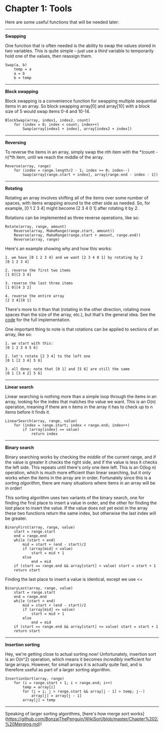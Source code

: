 Chapter 1: Tools
================

Here are some useful functions that will be needed later:

* * *

**Swapping**

One function that is often needed is the ability to swap the values stored in
two variables. This is quite simple – just use a *third* variable to temporarily
hold one of the values, then reassign them.

    Swap(a, b)
        temp = a
        a = b
        b = temp

* * *

**Block swapping**

Block swapping is a convenience function for swapping multiple sequential items
in an array. So block swapping array[0] and array[10] with a block size of 5
would swap items 0-4 and 10-14.

    BlockSwap(array, index1, index2, count)
        for (index = 0; index < count; index++)
            Swap(array[index1 + index], array[index2 + index])

* * *

**Reversing**

To reverse the items in an array, simply swap the *n*th item with the
*(count - n)*th item, until we reach the middle of the array.

    Reverse(array, range)
        for (index = range.length/2 - 1; index >= 0; index--)
            Swap(array[range.start + index], array[range.end - index - 1])

* * *

**Rotating**

Rotating an array involves shifting all of the items over some number of
spaces, with items wrapping around to the other side as needed. So, for example,
[0 1 2 3 4] might become [2 3 4 0 1] after rotating it by 2.

Rotations can be implemented as three reverse operations, like so:

    Rotate(array, range, amount)
        Reverse(array, MakeRange(range.start, amount))
        Reverse(array, MakeRange(range.start + amount, range.end))
        Reverse(array, range)

Here's an example showing why and how this works:

    1. we have [0 1 2 3 4] and we want [2 3 4 0 1] by rotating by 2
    [0 1 2 3 4]

    2. reverse the first two items
    [1 0][2 3 4]

    3. reverse the last three items
    [1 0][4 3 2]

    4. reverse the entire array
    [2 3 4][0 1]

There's more to it than that (rotating in the other direction, rotating more
spaces than the size of the array, etc.), but that's the general idea. See the
[code](https://github.com/BonzaiThePenguin/WikiSort/blob/master/WikiSort.cpp)
for the full implementation.

One important thing to note is that rotations can be applied to sections of an array, like so:

    1. we start with this:
    [0 1 2 3 4 5 6]

    2. let's rotate [2 3 4] to the left one
    [0 1 [2 3 4] 5 6]

    3. all done; note that [0 1] and [5 6] are still the same
    [0 1 [3 4 2] 5 6]

* * *

**Linear search**

Linear searching is nothing more than a simple loop through the items in an
array, looking for the index that matches the value we want. This is an O(n)
operation, meaning if there are n items in the array it has to check up to n
items before it finds it.

    LinearSearch(array, range, value)
        for (index = range.start; index < range.end; index++)
            if (array[index] == value)
                return index

* * *

**Binary search**

Binary searching works by checking the *middle* of the current range, and if
the value is greater it checks the right side, and if the value is less it
checks the left side. This repeats until there's only one item left. This is
an O(log n) operation, which is much more efficient than linear searching, but
it only works when the items in the array are in order. Fortunately since this
is a *sorting algorithm*, there are many situations where items in an array
will be in order!

This sorting algorithm uses two variants of the binary search, one for finding
the first place to insert a value in order, and the other for finding the *last*
place to insert the value. If the value does not yet exist in the array these two
functions return the same index, but otherwise the last index will be greater.

    BinaryFirst(array, range, value)
        start = range.start
        end = range.end
        while (start < end)
            mid = start + (end - start)/2
            if (array[mid] < value)
                start = mid + 1
            else
                end = mid
        if (start == range.end && array[start] < value) start = start + 1
        return start


Finding the last place to insert a value is identical, except we use <=

    BinaryLast(array, range, value)
        start = range.start
        end = range.end
        while (start < end)
            mid = start + (end - start)/2
            if (array[mid] <= value)
                start = mid + 1
            else
                end = mid
        if (start == range.end && array[start] <= value) start = start + 1
        return start

* * *

**Insertion sorting**

Hey, we're getting close to actual sorting now! Unfortunately, insertion sort
is an O(n^2) operation, which means it becomes *incredibly* inefficient for
large arrays. However, for small arrays it is actually quite fast, and is
therefore useful as part of a larger sorting algorithm.

    InsertionSort(array, range)
        for (i = range.start + 1; i < range.end; i++)
            temp = array[i]
            for (j = i; j > range.start && array[j - 1] > temp; j--)
                array[j] = array[j - 1]
            array[j] = temp

* * *

Speaking of larger sorting algorithms, [here's how merge sort works]
(https://github.com/BonzaiThePenguin/WikiSort/blob/master/Chapter%202:%20Merging.md)!
